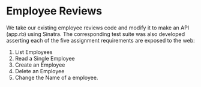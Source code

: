 # **Employee Reviews**

We take our existing employee reviews code and modify it to make an API (app.rb) using Sinatra. The corresponding test suite was also developed asserting each of the five assignment requirements are exposed to the web:

1. List Employees
2. Read a Single Employee
3. Create an Employee
4. Delete an Employee
5. Change the Name of a employee.
